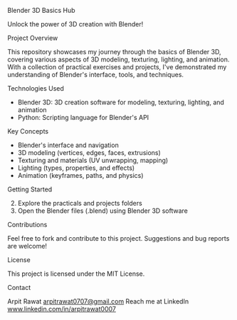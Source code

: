 Blender 3D Basics Hub


Unlock the power of 3D creation with Blender!


Project Overview


This repository showcases my journey through the basics of Blender 3D, covering various aspects of 3D modeling, texturing, lighting, and animation. With a collection of practical exercises and projects, I've demonstrated my understanding of Blender's interface, tools, and techniques.


Technologies Used


- Blender 3D: 3D creation software for modeling, texturing, lighting, and animation
- Python: Scripting language for Blender's API



Key Concepts


- Blender's interface and navigation
- 3D modeling (vertices, edges, faces, extrusions)
- Texturing and materials (UV unwrapping, mapping)
- Lighting (types, properties, and effects)
- Animation (keyframes, paths, and physics)


Getting Started

2. Explore the practicals and projects folders
3. Open the Blender files (.blend) using Blender 3D software


Contributions


Feel free to fork and contribute to this project. Suggestions and bug reports are welcome!


License


This project is licensed under the MIT License.


Contact

Arpit Rawat 
arpitrawat0707@gmail.com
Reach me at LinkedIn www.linkedin.com/in/arpitrawat0007
